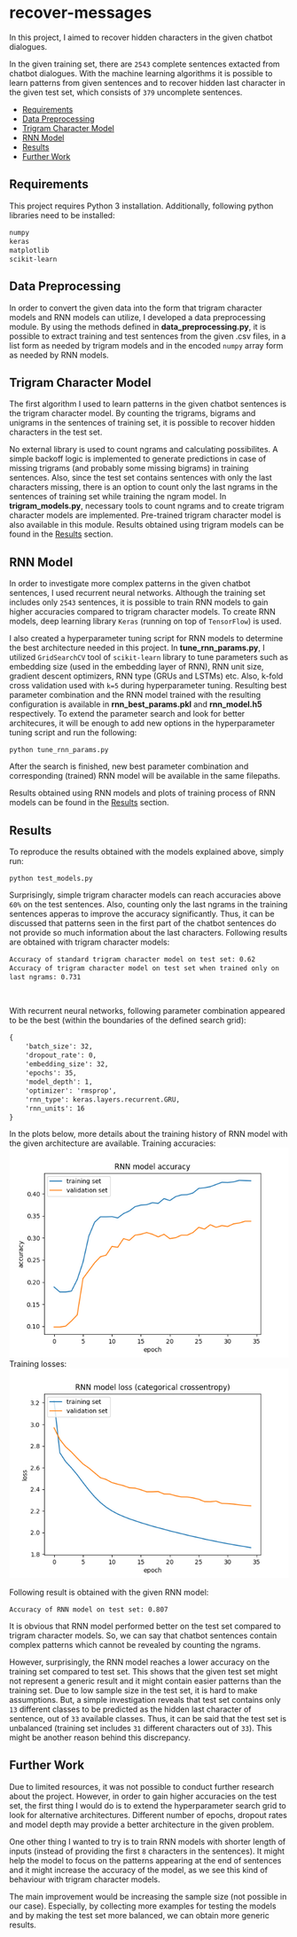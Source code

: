 # recover-messages
In this project, I aimed to recover hidden characters in the given chatbot dialogues. 

In the given training set, there are ```2543``` complete sentences extacted from chatbot dialogues. With the machine learning algorithms it is possible to learn patterns from given sentences and to recover hidden last character in the given test set, which consists of ```379``` uncomplete sentences.

  * [Requirements](#requirements)
  * [Data Preprocessing](#data-preprocessing)
  * [Trigram Character Model](#trigram-character-model)
  * [RNN Model](#rnn-model)
  * [Results](#results)
  * [Further Work](#further-work)

## Requirements
This project requires Python 3 installation. Additionally, following python libraries need to be installed:
```
numpy
keras
matplotlib
scikit-learn
```

## Data Preprocessing
In order to convert the given data into the form that trigram character models and RNN models can utilize, I developed a data preprocessing module. By using the methods defined in **data_preprocessing.py**, it is possible to extract training and test sentences from the given .csv files, in a list form as needed by trigram models and in the encoded ```numpy``` array form as needed by RNN models.

## Trigram Character Model
The first algorithm I used to learn patterns in the given chatbot sentences is the trigram character model. By counting the trigrams, bigrams and unigrams in the sentences of training set, it is possible to recover hidden characters in the test set.

No external library is used to count ngrams and calculating possibilites. A simple backoff logic is implemented to generate predictions in case of missing trigrams (and probably some missing bigrams) in training sentences. Also, since the test set contains sentences with only the last characters missing, there is an option to count only the last ngrams in the sentences of training set while training the ngram model. In **trigram_models.py**, necessary tools to count ngrams and to create trigram character models are implemented. Pre-trained trigram character model is also available in this module.  Results obtained using trigram models can be found in the [Results](#results) section. 

## RNN Model
In order to investigate more complex patterns in the given chatbot sentences, I used recurrent neural networks. Although the training set includes only ```2543``` sentences, it is possible to train RNN models to gain higher accuracies compared to trigram character models. To create RNN models, deep learning library ```Keras``` (running on top of ```TensorFlow```) is used.  

I also created a hyperparameter tuning script for RNN models to determine the best architecture needed in this project. In **tune_rnn_params.py**, I utilized ```GridSearchCV``` tool of ```scikit-learn``` library to tune parameters such as embedding size (used in the embedding layer of RNN), RNN unit size, gradient descent optimizers, RNN type (GRUs and LSTMs) etc. Also, k-fold cross validation used with ```k=5``` during hyperparameter tuning. Resulting best parameter combination and the RNN model trained with the resulting configuration is available in **rnn_best_params.pkl** and **rnn_model.h5** respectively. To extend the parameter search and look for better architecures, it will be enough to add new options in the hyperparameter tuning script and run the following:
```
python tune_rnn_params.py
``` 

After the search is finished, new best parameter combination and corresponding (trained) RNN model will be available in the same filepaths.
<br>

Results obtained using RNN models and plots of training process of RNN models can be found in the [Results](#results) section.

## Results
To reproduce the results obtained with the models explained above, simply run:
```
python test_models.py
```

Surprisingly, simple trigram character models can reach accuracies above ```60%``` on the test sentences. Also, counting only the last ngrams in the training sentences apperas to improve the accuracy significantly. Thus, it can be discussed that patterns seen in the first part of the chatbot sentences do not provide so much information about the last characters. Following results are obtained with trigram character models:
```
Accuracy of standard trigram character model on test set: 0.62
Accuracy of trigram character model on test set when trained only on last ngrams: 0.731
```
<br>

With recurrent neural networks, following parameter combination appeared to be the best (within the boundaries of the defined search grid):
```
{
	'batch_size': 32,
 	'dropout_rate': 0,
	'embedding_size': 32,
	'epochs': 35,
	'model_depth': 1,
	'optimizer': 'rmsprop',
	'rnn_type': keras.layers.recurrent.GRU,
	'rnn_units': 16
}
```

In the plots below, more details about the training history of RNN model with the given architecture are available.
Training accuracies:
<br>
![accuracies](plots/rnn_accuracy.png)
<br>
Training losses:
<br>
![accuracies](plots/rnn_loss.png)
<br>

Following result is obtained with the given RNN model:
```
Accuracy of RNN model on test set: 0.807
```

It is obvious that RNN model performed better on the test set compared to trigram character models. So, we can say that chatbot sentences contain complex patterns which cannot be revealed by counting the ngrams. 

However, surprisingly, the RNN model reaches a lower accuracy on the training set compared to test set. This shows that the given test set might not represent a generic result and it might contain easier patterns than the training set. Due to low sample size in the test set, it is hard to make assumptions. But, a simple investigation reveals that test set contains only ```13``` different classes to be predicted as the hidden last character of sentence, out of ```33``` available classes. Thus, it can be said that the test set is unbalanced (training set includes ```31``` different characters out of ```33```). This might be another reason behind this discrepancy.

## Further Work
Due to limited resources, it was not possible to conduct further research about the project. However, in order to gain higher accuracies on the test set, the first thing I would do is to extend the hyperparameter search grid to look for alternative architectures. Different number of epochs, dropout rates and model depth may provide a better architecture in the given problem.

One other thing I wanted to try is to train RNN models with shorter length of inputs (instead of providing the first ```8``` characters in the sentences). It might help the model to focus on the patterns appearing at the end of sentences and it might increase the accuracy of the model, as we see this kind of behaviour with trigram character models.

The main improvement would be increasing the sample size (not possible in our case). Especially, by collecting more examples for testing the models and by making the test set more balanced, we can obtain more generic results.
